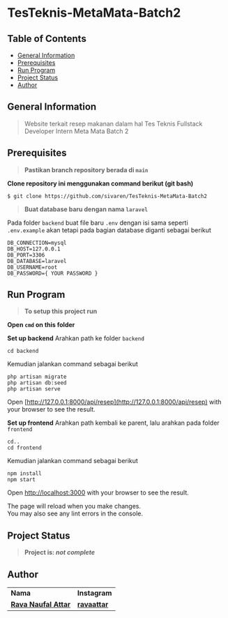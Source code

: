 # TesTeknis-MetaMata-Batch2

## Table of Contents
* [General Information](#general-information)
* [Prerequisites](#prerequisites)
* [Run Program](#run-program)
* [Project Status](#project-status)
* [Author](#author)

## General Information
> Website terkait resep makanan dalam hal Tes Teknis Fullstack Developer Intern Meta Mata Batch 2 

## Prerequisites
> **Pastikan branch repository berada di `main`** </br>

**Clone repository ini menggunakan command berikut (git bash)**
```
$ git clone https://github.com/sivaren/TesTeknis-MetaMata-Batch2
```

> **Buat database baru dengan nama `laravel`** </br>

Pada folder `backend` buat file baru `.env` dengan isi sama seperti `.env.example` akan tetapi pada bagian database diganti sebagai berikut
```
DB_CONNECTION=mysql
DB_HOST=127.0.0.1
DB_PORT=3306
DB_DATABASE=laravel
DB_USERNAME=root
DB_PASSWORD={ YOUR PASSWORD }
```

## Run Program
> **To setup this project run** </br>

**Open `cmd` on this folder**

**Set up backend**
Arahkan path ke folder `backend`
```
cd backend
```

Kemudian jalankan command sebagai berikut
```
php artisan migrate
php artisan db:seed
php artisan serve
```

Open [http://127.0.0.1:8000/api/resep](http://127.0.0.1:8000/api/resep) with your browser to see the result.

**Set up frontend**
Arahkan path kembali ke parent, lalu arahkan pada folder `frontend`
```
cd..
cd frontend
```
Kemudian jalankan command sebagai berikut
```
npm install
npm start
```

Open [http://localhost:3000](http://localhost:3000) with your browser to see the result.

The page will reload when you make changes.\
You may also see any lint errors in the console.

## Project Status
> **Project is: _not complete_**

## Author
<table>
    <tr>
      <td><b>Nama</b></td>
      <td><b>Instagram</b></td>
    </tr>
    <tr>
      <td><a href="https://github.com/sivaren"><b>Rava Naufal Attar</b></a></td>
      <td><a href="https://www.instagram.com/ravaattar/"><b>ravaattar</b></a></td>
    </tr>
</table>
